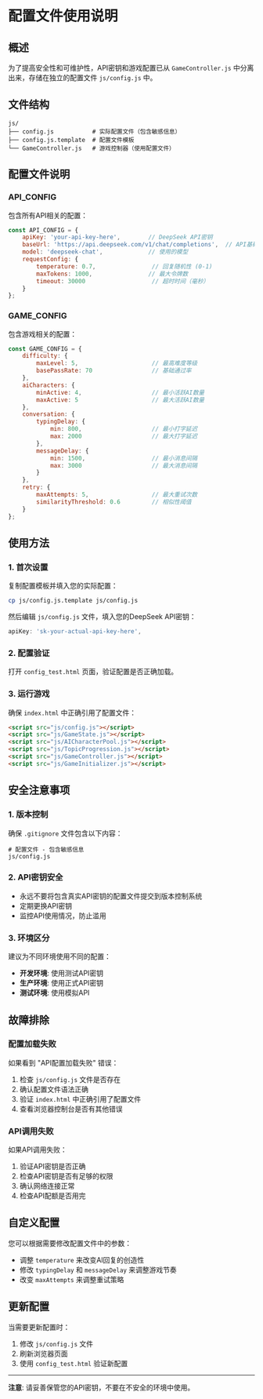 # 配置文件使用说明

## 概述

为了提高安全性和可维护性，API密钥和游戏配置已从 `GameController.js` 中分离出来，存储在独立的配置文件 `js/config.js` 中。

## 文件结构

```
js/
├── config.js           # 实际配置文件（包含敏感信息）
├── config.js.template  # 配置文件模板
└── GameController.js   # 游戏控制器（使用配置文件）
```

## 配置文件说明

### API_CONFIG

包含所有API相关的配置：

```javascript
const API_CONFIG = {
    apiKey: 'your-api-key-here',        // DeepSeek API密钥
    baseUrl: 'https://api.deepseek.com/v1/chat/completions',  // API基础URL
    model: 'deepseek-chat',             // 使用的模型
    requestConfig: {
        temperature: 0.7,                // 回复随机性 (0-1)
        maxTokens: 1000,                // 最大令牌数
        timeout: 30000                   // 超时时间（毫秒）
    }
};
```

### GAME_CONFIG

包含游戏相关的配置：

```javascript
const GAME_CONFIG = {
    difficulty: {
        maxLevel: 5,                     // 最高难度等级
        basePassRate: 70                 // 基础通过率
    },
    aiCharacters: {
        minActive: 4,                    // 最小活跃AI数量
        maxActive: 5                     // 最大活跃AI数量
    },
    conversation: {
        typingDelay: {
            min: 800,                    // 最小打字延迟
            max: 2000                    // 最大打字延迟
        },
        messageDelay: {
            min: 1500,                   // 最小消息间隔
            max: 3000                    // 最大消息间隔
        }
    },
    retry: {
        maxAttempts: 5,                  // 最大重试次数
        similarityThreshold: 0.6         // 相似性阈值
    }
};
```

## 使用方法

### 1. 首次设置

复制配置模板并填入您的实际配置：

```bash
cp js/config.js.template js/config.js
```

然后编辑 `js/config.js` 文件，填入您的DeepSeek API密钥：

```javascript
apiKey: 'sk-your-actual-api-key-here',
```

### 2. 配置验证

打开 `config_test.html` 页面，验证配置是否正确加载。

### 3. 运行游戏

确保 `index.html` 中正确引用了配置文件：

```html
<script src="js/config.js"></script>
<script src="js/GameState.js"></script>
<script src="js/AICharacterPool.js"></script>
<script src="js/TopicProgression.js"></script>
<script src="js/GameController.js"></script>
<script src="js/GameInitializer.js"></script>
```

## 安全注意事项

### 1. 版本控制

确保 `.gitignore` 文件包含以下内容：

```
# 配置文件 - 包含敏感信息
js/config.js
```

### 2. API密钥安全

- 永远不要将包含真实API密钥的配置文件提交到版本控制系统
- 定期更换API密钥
- 监控API使用情况，防止滥用

### 3. 环境区分

建议为不同环境使用不同的配置：

- **开发环境**: 使用测试API密钥
- **生产环境**: 使用正式API密钥
- **测试环境**: 使用模拟API

## 故障排除

### 配置加载失败

如果看到 "API配置加载失败" 错误：

1. 检查 `js/config.js` 文件是否存在
2. 确认配置文件语法正确
3. 验证 `index.html` 中正确引用了配置文件
4. 查看浏览器控制台是否有其他错误

### API调用失败

如果API调用失败：

1. 验证API密钥是否正确
2. 检查API密钥是否有足够的权限
3. 确认网络连接正常
4. 检查API配额是否用完

## 自定义配置

您可以根据需要修改配置文件中的参数：

- 调整 `temperature` 来改变AI回复的创造性
- 修改 `typingDelay` 和 `messageDelay` 来调整游戏节奏
- 改变 `maxAttempts` 来调整重试策略

## 更新配置

当需要更新配置时：

1. 修改 `js/config.js` 文件
2. 刷新浏览器页面
3. 使用 `config_test.html` 验证新配置

---

**注意**: 请妥善保管您的API密钥，不要在不安全的环境中使用。